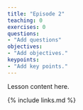 ```yaml
---
title: "Episode 2"
teaching: 0
exercises: 0
questions:
- "Add questions"
objectives:
- "Add objectives."
keypoints:
- "Add key points."
---
```

Lesson content here.

{% include links.md %}
